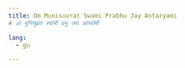 ```yaml
---
title: Om Munisuvrat Swami Prabhu Jay Antaryami 
# ॐ मुनिसुव्रत स्वामी प्रभु जय अंतर्यामी

lang:
  - gu

---
```

